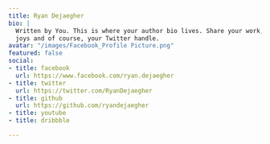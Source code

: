 ```yaml
---
title: Ryan Dejaegher
bio: |
  Written by You. This is where your author bio lives. Share your work, your
  joys and of course, your Twitter handle.
avatar: "/images/Facebook_Profile Picture.png"
featured: false
social:
- title: facebook
  url: https://www.facebook.com/ryan.dejaegher
- title: twitter
  url: https://twitter.com/RyanDejaegher
- title: github
  url: https://github.com/ryandejaegher
- title: youtube
- title: dribbble

---
```

